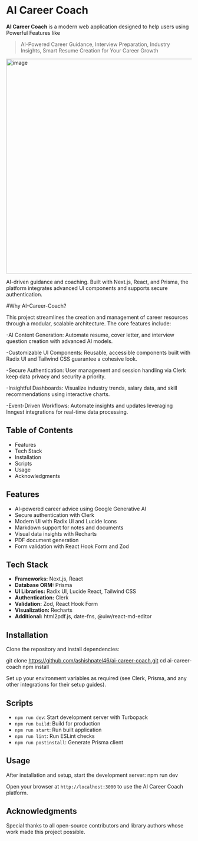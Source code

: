 # AI Career Coach

**AI Career Coach** is a modern web application designed to help users using Powerful Features like
>AI-Powered Career Guidance,
>Interview Preparation,
>Industry Insights,
>Smart Resume Creation for Your Career Growth
<img width="913" height="583" alt="image" src="https://github.com/user-attachments/assets/fff52f95-e1c8-4203-b8a6-54f7f414f9c8" />

AI-driven guidance and coaching. Built with Next.js, React, and Prisma, the platform integrates advanced UI components and supports secure authentication.

#Why AI-Career-Coach?

This project streamlines the creation and management of career resources through a modular, scalable architecture. The core features include:

 -AI Content Generation: Automate resume, cover letter, and interview question creation with advanced AI models.

 -Customizable UI Components: Reusable, accessible components built with Radix UI and Tailwind CSS guarantee a cohesive look.

 -Secure Authentication: User management and session handling via Clerk keep data privacy and security a priority.

-Insightful Dashboards: Visualize industry trends, salary data, and skill recommendations using interactive charts.

-Event-Driven Workflows: Automate insights and updates leveraging Inngest integrations for real-time data processing.



## Table of Contents
- Features
- Tech Stack
- Installation
- Scripts
- Usage
- Acknowledgments

## Features
- AI-powered career advice using Google Generative AI
- Secure authentication with Clerk
- Modern UI with Radix UI and Lucide Icons
- Markdown support for notes and documents
- Visual data insights with Recharts
- PDF document generation
- Form validation with React Hook Form and Zod

## Tech Stack
- **Frameworks:** Next.js, React
- **Database ORM:** Prisma
- **UI Libraries:** Radix UI, Lucide React, Tailwind CSS
- **Authentication:** Clerk
- **Validation:** Zod, React Hook Form
- **Visualization:** Recharts
- **Additional:** html2pdf.js, date-fns, @uiw/react-md-editor

## Installation

Clone the repository and install dependencies:

git clone https://github.com/ashishpatel46/ai-career-coach.git
cd ai-career-coach
npm install


Set up your environment variables as required (see Clerk, Prisma, and any other integrations for their setup guides).

## Scripts

- `npm run dev`: Start development server with Turbopack
- `npm run build`: Build for production
- `npm run start`: Run built application
- `npm run lint`: Run ESLint checks
- `npm run postinstall`: Generate Prisma client

## Usage

After installation and setup, start the development server:
npm run dev


Open your browser at `http://localhost:3000` to use the AI Career Coach platform.


## Acknowledgments

Special thanks to all open-source contributors and library authors whose work made this project possible.


